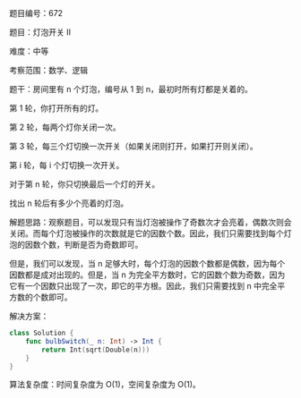 题目编号：672

题目：灯泡开关 Ⅱ

难度：中等

考察范围：数学、逻辑

题干：房间里有 n 个灯泡，编号从 1 到 n，最初时所有灯都是关着的。

第 1 轮，你打开所有的灯。

第 2 轮，每两个灯你关闭一次。

第 3 轮，每三个灯切换一次开关（如果关闭则打开，如果打开则关闭）。

第 i 轮，每 i 个灯切换一次开关。

对于第 n 轮，你只切换最后一个灯的开关。

找出 n 轮后有多少个亮着的灯泡。

解题思路：观察题目，可以发现只有当灯泡被操作了奇数次才会亮着，偶数次则会关闭。而每个灯泡被操作的次数就是它的因数个数。因此，我们只需要找到每个灯泡的因数个数，判断是否为奇数即可。

但是，我们可以发现，当 n 足够大时，每个灯泡的因数个数都是偶数，因为每个因数都是成对出现的。但是，当 n 为完全平方数时，它的因数个数为奇数，因为它有一个因数只出现了一次，即它的平方根。因此，我们只需要找到 n 中完全平方数的个数即可。

解决方案：

```swift
class Solution {
    func bulbSwitch(_ n: Int) -> Int {
        return Int(sqrt(Double(n)))
    }
}
```

算法复杂度：时间复杂度为 O(1)，空间复杂度为 O(1)。